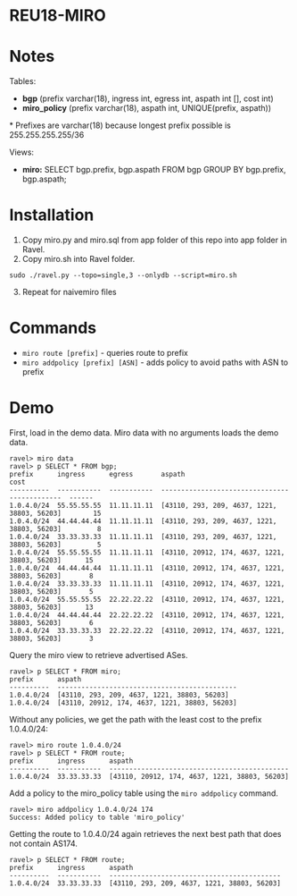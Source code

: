 # REU18-MIRO
# Notes

Tables:
* **bgp** (prefix varchar(18), ingress int, egress int, aspath int [], cost int)
* **miro_policy** (prefix varchar(18), aspath int, UNIQUE(prefix, aspath))

\* Prefixes are varchar(18) because longest prefix possible is 255.255.255.255/36

Views:
* **miro:** SELECT bgp.prefix, bgp.aspath FROM bgp GROUP BY bgp.prefix, bgp.aspath;

# Installation
1. Copy miro.py and miro.sql from app folder of this repo into app folder in Ravel.
2. Copy miro.sh into Ravel folder.
```
sudo ./ravel.py --topo=single,3 --onlydb --script=miro.sh
```
3. Repeat for naivemiro files

# Commands
* ```miro route [prefix]``` - queries route to prefix
* ```miro addpolicy [prefix] [ASN]``` - adds policy to avoid paths with ASN to prefix

# Demo
First, load in the demo data. Miro data with no arguments loads the demo data.
```
ravel> miro data
ravel> p SELECT * FROM bgp;
prefix      ingress      egress       aspath                                           cost
----------  -----------  -----------  ---------------------------------------------  ------
1.0.4.0/24  55.55.55.55  11.11.11.11  [43110, 293, 209, 4637, 1221, 38803, 56203]        15
1.0.4.0/24  44.44.44.44  11.11.11.11  [43110, 293, 209, 4637, 1221, 38803, 56203]         8
1.0.4.0/24  33.33.33.33  11.11.11.11  [43110, 293, 209, 4637, 1221, 38803, 56203]         5
1.0.4.0/24  55.55.55.55  11.11.11.11  [43110, 20912, 174, 4637, 1221, 38803, 56203]      15
1.0.4.0/24  44.44.44.44  11.11.11.11  [43110, 20912, 174, 4637, 1221, 38803, 56203]       8
1.0.4.0/24  33.33.33.33  11.11.11.11  [43110, 20912, 174, 4637, 1221, 38803, 56203]       5
1.0.4.0/24  55.55.55.55  22.22.22.22  [43110, 20912, 174, 4637, 1221, 38803, 56203]      13
1.0.4.0/24  44.44.44.44  22.22.22.22  [43110, 20912, 174, 4637, 1221, 38803, 56203]       6
1.0.4.0/24  33.33.33.33  22.22.22.22  [43110, 20912, 174, 4637, 1221, 38803, 56203]       3
```
Query the miro view to retrieve advertised ASes.
```
ravel> p SELECT * FROM miro;
prefix      aspath
----------  ---------------------------------------------
1.0.4.0/24  [43110, 293, 209, 4637, 1221, 38803, 56203]
1.0.4.0/24  [43110, 20912, 174, 4637, 1221, 38803, 56203]
```
Without any policies, we get the path with the least cost to the prefix 1.0.4.0/24:
```
ravel> miro route 1.0.4.0/24
ravel> p SELECT * FROM route;
prefix      ingress      aspath
----------  -----------  ---------------------------------------------
1.0.4.0/24  33.33.33.33  [43110, 20912, 174, 4637, 1221, 38803, 56203]
```
Add a policy to the miro_policy table using the ```miro addpolicy``` command.
```
ravel> miro addpolicy 1.0.4.0/24 174
Success: Added policy to table 'miro_policy'
```
Getting the route to 1.0.4.0/24 again retrieves the next best path that does not contain AS174.
```
ravel> p SELECT * FROM route;
prefix      ingress      aspath
----------  -----------  -------------------------------------------
1.0.4.0/24  33.33.33.33  [43110, 293, 209, 4637, 1221, 38803, 56203]
```
